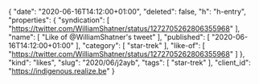 {
  "date": "2020-06-16T14:12:00+01:00",
  "deleted": false,
  "h": "h-entry",
  "properties": {
    "syndication": [
      "https://twitter.com/WilliamShatner/status/1272705262806355968"
    ],
    "name": [
      "Like of @WilliamShatner's tweet"
    ],
    "published": [
      "2020-06-16T14:12:00+01:00"
    ],
    "category": [
      "star-trek"
    ],
    "like-of": [
      "https://twitter.com/WilliamShatner/status/1272705262806355968"
    ]
  },
  "kind": "likes",
  "slug": "2020/06/j2ayb",
  "tags": [
    "star-trek"
  ],
  "client_id": "https://indigenous.realize.be"
}
